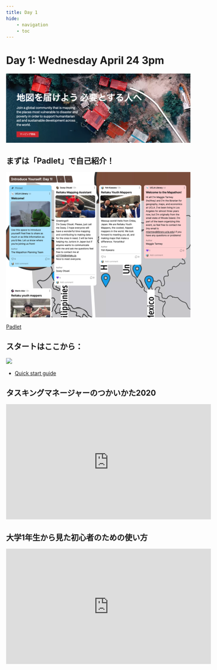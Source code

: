 ```yaml
---
title: Day 1
hide:
    - navigation
    - toc
---
```


# Day 1: Wednesday April 24 3pm

[![alt text](images/hotosm.png)](https://tasks.hotosm.org/)


## まずは「Padlet」で自己紹介！

[![padlet](images/padlet.png)](https://padlet.com/UCLA_Library/international-humanitarian-mapathon-2024-v9xzbflkecfhwugp)

[Padlet](https://padlet.com/UCLA_Library/international-humanitarian-mapathon-2024-v9xzbflkecfhwugp)



## スタートはここから：

<a href="https://tasks.hotosm.org/learn/quickstart" taget="_blank"><img src="../images/quick start.png" width=600></a>

- [Quick start guide](https://tasks.hotosm.org/learn/quickstart)



## タスキングマネージャーのつかいかた2020 

<iframe width="560" height="315" src="https://www.youtube.com/embed/DBgWSsp53Ps?si=5Y-vmZTcGGaW9UI6" title="YouTube video player" frameborder="0" allow="accelerometer; autoplay; clipboard-write; encrypted-media; gyroscope; picture-in-picture; web-share" referrerpolicy="strict-origin-when-cross-origin" allowfullscreen></iframe>

## 大学1年生から見た初心者のための使い方

<iframe width="560" height="315" src="https://www.youtube.com/embed/eZgBbJ-Mje0?si=3stp_jDZU_Ej7Cf_" title="YouTube video player" frameborder="0" allow="accelerometer; autoplay; clipboard-write; encrypted-media; gyroscope; picture-in-picture; web-share" referrerpolicy="strict-origin-when-cross-origin" allowfullscreen></iframe>

